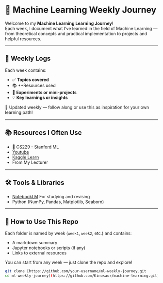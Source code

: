 # 🧠 Machine Learning Weekly Journey

Welcome to my **Machine Learning Learning Journey**!  
Each week, I document what I’ve learned in the field of Machine Learning — from theoretical concepts and practical implementation to projects and helpful resources.

---

## 📅 Weekly Logs

Each week contains:
- ✅ **Topics covered**
- 📚 **Resources used
- 🧪 **Experiments or mini-projects**
- 💡 **Key learnings or insights**

🔄 Updated weekly — follow along or use this as inspiration for your own learning path!

---

## 📚 Resources I Often Use

- [🧠 CS229 - Stanford ML](https://cs229.stanford.edu/)
- [Youtube](https://www.youtube.com/)
- [Kaggle Learn](https://www.kaggle.com/learn)
- From My Lecturer

---

## 🛠 Tools & Libraries

- [NotebookLM](https://notebooklm.google.com/) For studying and revising
- Python (NumPy, Pandas, Matplotlib, Seaborn)

---

## 🚀 How to Use This Repo

Each folder is named by week (`week1`, `week2`, etc.) and contains:
- A markdown summary
- Jupyter notebooks or scripts (if any)
- Links to external resources

You can start from any week — just clone the repo and explore!

```bash
git clone [https://github.com/your-username/ml-weekly-journey.git
cd ml-weekly-journey](https://github.com/Kinosaur/machine-learning.git)
